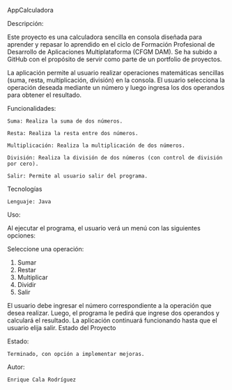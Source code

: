 AppCalculadora

Descripción:

Este proyecto es una calculadora sencilla en consola diseñada para aprender y repasar lo aprendido en el ciclo de Formación Profesional de Desarrollo de Aplicaciones Multiplataforma (CFGM DAM). Se ha subido a GitHub con el propósito de servir como parte de un portfolio de proyectos.

La aplicación permite al usuario realizar operaciones matemáticas sencillas (suma, resta, multiplicación, división) en la consola. El usuario selecciona la operación deseada mediante un número y luego ingresa los dos operandos para obtener el resultado.

Funcionalidades:

    Suma: Realiza la suma de dos números.

    Resta: Realiza la resta entre dos números.

    Multiplicación: Realiza la multiplicación de dos números.

    División: Realiza la división de dos números (con control de división por cero).

    Salir: Permite al usuario salir del programa.

Tecnologías

    Lenguaje: Java

Uso:

Al ejecutar el programa, el usuario verá un menú con las siguientes opciones:

Seleccione una operación:
1. Sumar
2. Restar
3. Multiplicar
4. Dividir
5. Salir

El usuario debe ingresar el número correspondiente a la operación que desea realizar. Luego, el programa le pedirá que ingrese dos operandos y calculará el resultado. La aplicación continuará funcionando hasta que el usuario elija salir.
Estado del Proyecto

Estado: 

    Terminado, con opción a implementar mejoras.

Autor:

    Enrique Cala Rodríguez
